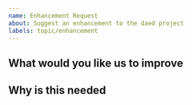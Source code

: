 ```yaml
---
name: Enhancement Request
about: Suggest an enhancement to the daed project
labels: topic/enhancement
---
```


## What would you like us to improve

## Why is this needed

